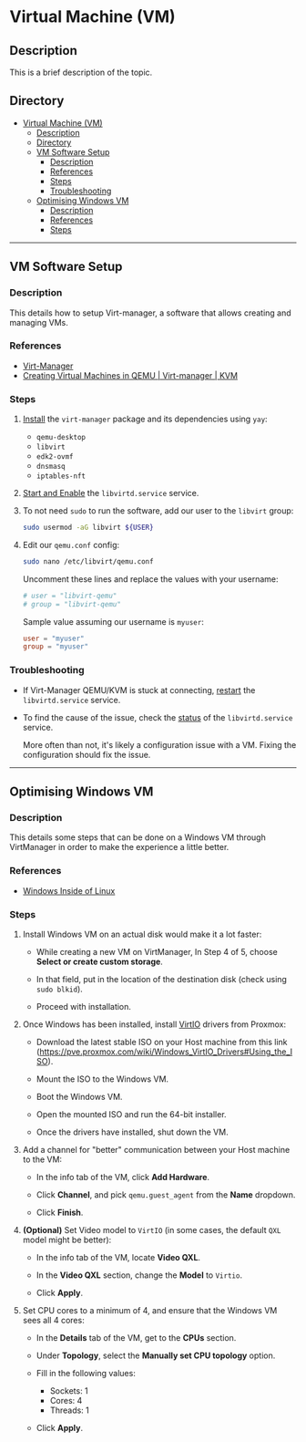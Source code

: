 # Virtual Machine (VM)

## Description

This is a brief description of the topic.

## Directory

- [Virtual Machine (VM)](#virtual-machine-vm)
  - [Description](#description)
  - [Directory](#directory)
  - [VM Software Setup](#vm-software-setup)
    - [Description](#description-1)
    - [References](#references)
    - [Steps](#steps)
    - [Troubleshooting](#troubleshooting)
  - [Optimising Windows VM](#optimising-windows-vm)
    - [Description](#description-2)
    - [References](#references-1)
    - [Steps](#steps-1)

---

## VM Software Setup

### Description

This details how to setup Virt-manager, a software that allows creating and managing VMs.

### References

- [Virt-Manager](https://wiki.archlinux.org/title/Virt-Manager)
- [Creating Virtual Machines in QEMU | Virt-manager | KVM](https://youtu.be/jLRmVNWOrgo)

### Steps

1. [Install](yay.md#install) the `virt-manager` package and its dependencies using `yay`:

   - `qemu-desktop`
   - `libvirt`
   - `edk2-ovmf`
   - `dnsmasq`
   - `iptables-nft`

2. [Start and Enable](autostart.md#start-and-enable-service) the `libvirtd.service` service.

3. To not need `sudo` to run the software, add our user to the `libvirt` group:

    ```sh
    sudo usermod -aG libvirt ${USER}
    ```

4. Edit our `qemu.conf` config:

    ```sh
    sudo nano /etc/libvirt/qemu.conf
    ```

    Uncomment these lines and replace the values with your username:

    ```conf
    # user = "libvirt-qemu"
    # group = "libvirt-qemu"
    ```

    Sample value assuming our username is `myuser`:

    ```conf
    user = "myuser"
    group = "myuser"
    ```

### Troubleshooting

- If Virt-Manager QEMU/KVM is stuck at connecting, [restart](autostart.md#status-and-restart-service) the `libvirtd.service` service.

- To find the cause of the issue, check the [status](autostart.md#status-and-restart-service) of the `libvirtd.service` service.

  More often than not, it's likely a configuration issue with a VM. Fixing the configuration should fix the issue.

---

## Optimising Windows VM

### Description

This details some steps that can be done on a Windows VM through VirtManager in order to make the experience a little better.

### References

- [Windows Inside of Linux](https://youtu.be/6KqqNsnkDlQ)

### Steps

1. Install Windows VM on an actual disk would make it a lot faster:

   - While creating a new VM on VirtManager, In Step 4 of 5, choose **Select or create custom storage**.

   - In that field, put in the location of the destination disk (check using `sudo blkid`).

   - Proceed with installation.

2. Once Windows has been installed, install [VirtIO](https://pve.proxmox.com/wiki/Windows_VirtIO_Drivers#Using_the_ISO) drivers from Proxmox:

   - Download the latest stable ISO on your Host machine from this link (https://pve.proxmox.com/wiki/Windows_VirtIO_Drivers#Using_the_ISO).

   - Mount the ISO to the Windows VM.

   - Boot the Windows VM.

   - Open the mounted ISO and run the 64-bit installer.

   - Once the drivers have installed, shut down the VM.

3. Add a channel for "better" communication between your Host machine to the VM:

   - In the info tab of the VM, click **Add Hardware**.

   - Click **Channel**, and pick `qemu.guest_agent` from the **Name** dropdown.

   - Click **Finish**.

4. **(Optional)** Set Video model to `VirtIO` (in some cases, the default `QXL` model might be better):

   - In the info tab of the VM, locate **Video QXL**.

   - In the **Video QXL** section, change the **Model** to `Virtio`.

   - Click **Apply**.

5. Set CPU cores to a minimum of 4, and ensure that the Windows VM sees all 4 cores:

   - In the **Details** tab of the VM, get to the **CPUs** section.

   - Under **Topology**, select the **Manually set CPU topology** option.

   - Fill in the following values:
     - Sockets: 1
     - Cores: 4
     - Threads: 1

   - Click **Apply**.
